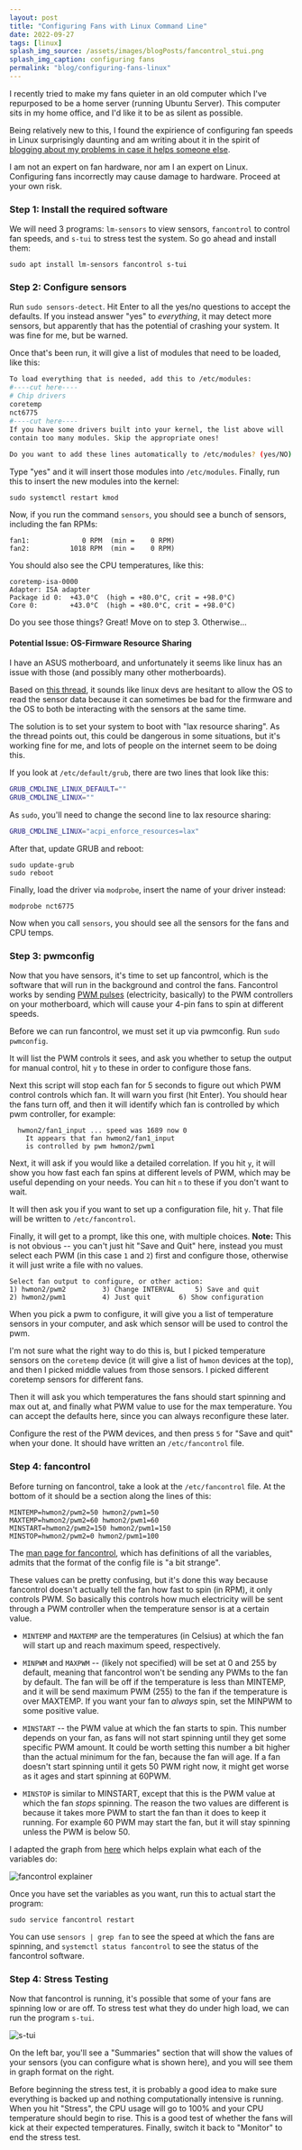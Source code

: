 ```yaml
---
layout: post
title: "Configuring Fans with Linux Command Line"
date: 2022-09-27
tags: [linux]
splash_img_source: /assets/images/blogPosts/fancontrol_stui.png
splash_img_caption: configuring fans
permalink: "blog/configuring-fans-linux"
---
```


I recently tried to make my fans quieter in an old computer which I've repurposed to be a home server (running Ubuntu Server). This computer sits in my home office, and I'd like it to be as silent as possible.

Being relatively new to this, I found the expirience of configuring fan speeds in Linux surprisingly daunting and am writing about it in the spirit of [blogging about my problems in case it helps someone else](https://jvns.ca/blog/2021/05/24/blog-about-what-you-ve-struggled-with/).

<p class="alert">I am not an expert on fan hardware, nor am I an expert on Linux. Configuring fans incorrectly may cause damage to hardware. Proceed at your own risk.</p>

### Step 1: Install the required software
We will need 3 programs: `lm-sensors` to view sensors, `fancontrol` to control fan speeds, and `s-tui` to stress test the system. So go ahead and install them:
```
sudo apt install lm-sensors fancontrol s-tui
```

### Step 2: Configure sensors
Run `sudo sensors-detect`. Hit Enter to all the yes/no questions to accept the defaults. If you instead answer "yes" to _everything_, it may detect more sensors, but apparently that has the potential of crashing your system. It was fine for me, but be warned.

Once that's been run, it will give a list of modules that need to be loaded, like this:

```bash
To load everything that is needed, add this to /etc/modules:
#----cut here----
# Chip drivers
coretemp
nct6775
#----cut here----
If you have some drivers built into your kernel, the list above will
contain too many modules. Skip the appropriate ones!
 
Do you want to add these lines automatically to /etc/modules? (yes/NO)
```
Type "yes" and it will insert those modules into `/etc/modules`. Finally, run this to insert the new modules into the kernel:
```
sudo systemctl restart kmod
```
Now, if you run the command `sensors`, you should see a bunch of sensors, including the fan RPMs:
```
fan1:             0 RPM  (min =    0 RPM)
fan2:          1018 RPM  (min =    0 RPM)
```
You should also see the CPU temperatures, like this:
```
coretemp-isa-0000
Adapter: ISA adapter
Package id 0:  +43.0°C  (high = +80.0°C, crit = +98.0°C)
Core 0:        +43.0°C  (high = +80.0°C, crit = +98.0°C)
```
Do you see those things? Great! Move on to step 3. Otherwise...

#### Potential Issue: OS-Firmware Resource Sharing
I have an ASUS motherboard, and unfortunately it seems like linux has an issue with those (and possibly many other motherboards).

Based on [this thread](https://bugzilla.kernel.org/show_bug.cgi?id=204807#c37), it sounds like linux devs are hesitant to allow the OS to read the sensor data because it can sometimes be bad for the firmware and the OS to both be interacting with the sensors at the same time.

The solution is to set your system to boot with "lax resource sharing". As the thread points out, this could be dangerous in some situations, but it's working fine for me, and lots of people on the internet seem to be doing this.

If you look at `/etc/default/grub`, there are two lines that look like this:
```bash
GRUB_CMDLINE_LINUX_DEFAULT=""
GRUB_CMDLINE_LINUX=""
```
As `sudo`, you'll need to change the second line to lax resource sharing:
```bash
GRUB_CMDLINE_LINUX="acpi_enforce_resources=lax"
```
After that, update GRUB and reboot:
```
sudo update-grub
sudo reboot
```
Finally, load the driver via `modprobe`, insert the name of your driver instead:
```
modprobe nct6775
```
Now when you call `sensors`, you should see all the sensors for the fans and CPU temps.

### Step 3: pwmconfig
Now that you have sensors, it's time to set up fancontrol, which is the software that will run in the background and control the fans. Fancontrol works by sending [PWM pulses](https://www.ekwb.com/blog/what-is-pwm-and-how-does-it-work/) (electricity, basically) to the PWM controllers on your motherboard, which will cause your 4-pin fans to spin at different speeds.

Before we can run fancontrol, we must set it up via pwmconfig. Run `sudo pwmconfig`.

It will list the PWM controls it sees, and ask you whether to setup the output for manual control, hit `y` to these in order to configure those fans.

Next this script will stop each fan for 5 seconds to figure out which PWM control controls which fan. It will warn you first (hit Enter). You should hear the fans turn off, and then it will identify which fan is controlled by which pwm controller, for example:
```
  hwmon2/fan1_input ... speed was 1689 now 0
    It appears that fan hwmon2/fan1_input
    is controlled by pwm hwmon2/pwm1
```
Next, it will ask if you would like a detailed correlation. If you hit `y`, it will show you how fast each fan spins at different levels of PWM, which may be useful depending on your needs. You can hit `n` to these if you don't want to wait.

It will then ask you if you want to set up a configuration file, hit `y`. That file will be written to `/etc/fancontrol`.

Finally, it will get to a prompt, like this one, with multiple choices. __Note:__ This is not obvious -- you can't just hit "Save and Quit" here, instead you must select each PWM (in this case `1` and `2`) first and configure those, otherwise it will just write a file with no values.
```
Select fan output to configure, or other action:
1) hwmon2/pwm2	       3) Change INTERVAL     5) Save and quit
2) hwmon2/pwm1	       4) Just quit	      6) Show configuration
```
When you pick a pwm to configure, it will give you a list of temperature sensors in your computer, and ask which sensor will be used to control the pwm.

I'm not sure what the right way to do this is, but I picked temperature sensors on the `coretemp` device (it will give a list of `hwmon` devices at the top), and then I picked middle values from those sensors. I picked different coretemp sensors for different fans.

Then it will ask you which temperatures the fans should start spinning and max out at, and finally what PWM value to use for the max temperature. You can accept the defaults here, since you can always reconfigure these later.

Configure the rest of the PWM devices, and then press `5` for "Save and quit" when your done. It should have written an `/etc/fancontrol` file.

### Step 4: fancontrol
Before turning on fancontrol, take a look at the `/etc/fancontrol` file. At the bottom of it should be a section along the lines of this:
```
MINTEMP=hwmon2/pwm2=50 hwmon2/pwm1=50
MAXTEMP=hwmon2/pwm2=60 hwmon2/pwm1=60
MINSTART=hwmon2/pwm2=150 hwmon2/pwm1=150
MINSTOP=hwmon2/pwm2=0 hwmon2/pwm1=100
```
The [man page for fancontrol](https://linux.die.net/man/8/fancontrol), which has definitions of all the variables, admits that the format of the config file is "a bit strange".

These values can be pretty confusing, but it's done this way because fancontrol doesn't actually tell the fan how fast to spin (in RPM), it only controls PWM. So basically this controls how much electricity will be sent through a PWM controller when the temperature sensor is at a certain value.

* `MINTEMP` and `MAXTEMP` are the temperatures (in Celsius) at which the fan will start up and reach maximum speed, respectively.

* `MINPWM` and `MAXPWM` -- (likely not specified) will be set at 0 and 255 by default, meaning that fancontrol won't be sending any PWMs to the fan by default. The fan will be off if the temperature is less than MINTEMP, and it will be send maximum PWM (255) to the fan if the temperature is over MAXTEMP. If you want your fan to _always_ spin, set the MINPWM to some positive value.
 
* `MINSTART` -- the PWM value at which the fan starts to spin. This number depends on your fan, as fans will not start spinning until they get some specific PWM amount. It could be worth setting this number a bit higher than the actual minimum for the fan, because the fan will age. If a fan doesn't start spinning until it gets 50 PWM right now, it might get worse as it ages and start spinning at 60PWM. 

* `MINSTOP` is similar to MINSTART, except that this is the PWM value at which the fan _stops_ spinning. The reason the two values are different is because it takes more PWM to start the fan than it does to keep it running. For example 60 PWM may start the fan, but it will stay spinning unless the PWM is below 50.
  
I adapted the graph from [here](https://github.com/lm-sensors/lm-sensors/blob/master/doc/fancontrol.txt) which helps explain what each of the variables do:

![fancontrol explainer](/assets/images/blogPosts/fancontrol_graph.png)

Once you have set the variables as you want, run this to actual start the program:
```
sudo service fancontrol restart
```
You can use `sensors | grep fan` to see the speed at which the fans are spinning, and `systemctl status fancontrol` to see the status of the fancontrol software.

### Step 4: Stress Testing
Now that fancontrol is running, it's possible that some of your fans are spinning low or are off. To stress test what they do under high load, we can run the program `s-tui`.

![s-tui](/assets/images/blogPosts/fancontrol_stui.png)

On the left bar, you'll see a "Summaries" section that will show the values of your sensors (you can configure what is shown here), and you will see them in graph format on the right.

Before beginning the stress test, it is probably a good idea to make sure everything is backed up and nothing computationally intensive is running. When you hit "Stress", the CPU usage will go to 100% and your CPU temperature should begin to rise. This is a good test of whether the fans will kick at their expected temperatures. Finally, switch it back to "Monitor" to end the stress test.
